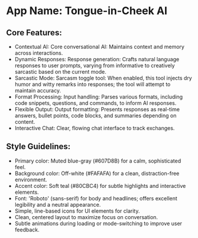 # **App Name**: Tongue-in-Cheek AI

## Core Features:

- Contextual AI: Core conversational AI: Maintains context and memory across interactions.
- Dynamic Responses: Response generation: Crafts natural language responses to user prompts, varying from informative to creatively sarcastic based on the current mode.
- Sarcastic Mode: Sarcasm toggle tool: When enabled, this tool injects dry humor and witty remarks into responses; the tool will attempt to maintain accuracy.
- Format Processing: Input handling: Parses various formats, including code snippets, questions, and commands, to inform AI responses.
- Flexible Output: Output formatting: Presents responses as real-time answers, bullet points, code blocks, and summaries depending on content.
- Interactive Chat: Clear, flowing chat interface to track exchanges.

## Style Guidelines:

- Primary color: Muted blue-gray (#607D8B) for a calm, sophisticated feel.
- Background color: Off-white (#FAFAFA) for a clean, distraction-free environment.
- Accent color: Soft teal (#80CBC4) for subtle highlights and interactive elements.
- Font: 'Roboto' (sans-serif) for body and headlines; offers excellent legibility and a neutral appearance.
- Simple, line-based icons for UI elements for clarity.
- Clean, centered layout to maximize focus on conversation.
- Subtle animations during loading or mode-switching to improve user feedback.